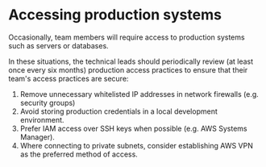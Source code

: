 # Accessing production systems

Occasionally, team members will require access to production systems such as servers or databases.

In these situations, the technical leads should periodically review (at least once every six months) production access practices to ensure that their team's access practices are secure:

1. Remove unnecessary whitelisted IP addresses in network firewalls (e.g. security groups)
2. Avoid storing production credentials in a local development environment.
3. Prefer IAM access over SSH keys when possible (e.g. AWS Systems Manager).
4. Where connecting to private subnets, consider establishing AWS VPN as the preferred method of access.
